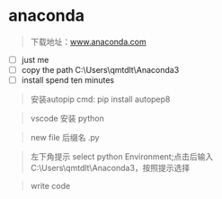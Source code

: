 # **anaconda**

> 下载地址：www.anaconda.com

- [ ] just me
- [ ] copy the path  C:\Users\qmtdlt\Anaconda3
- [ ] install   spend ten minutes

> 安装autopip cmd: pip install autopep8

> vscode 安装 python

> new file 后缀名 .py

> 左下角提示 select python Environment;点击后输入C:\Users\qmtdlt\Anaconda3，按照提示选择

> write code 



